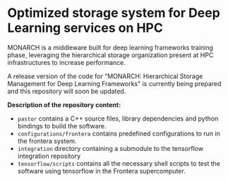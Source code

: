 # Optimized storage system for Deep Learning services on HPC

MONARCH is a middleware built for deep learning frameworks training phase, leveraging the hierarchical storage organization present at HPC infrastructures to increase performance.

A release version of the code for "MONARCH: Hierarchical Storage Management for Deep Learning Frameworks" is currently being prepared and this repository will soon be updated.

**Description of the repository content:**
- `pastor` contains a C++ source files, library dependencies and python bindings to build the software.
- `configurations/frontera` contains predefined configurations to run in the frontera system.
- `integration` directory containing a submodule to the tensorflow integration repository
- `tensorflow/scripts` contains all the necessary shell scripts to test the software using tensorflow in the Frontera supercomputer. 